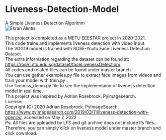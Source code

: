 # Liveness-Detection-Model
A Simple Liveness Detection Algorithm  
![Ekran Alıntısı](https://user-images.githubusercontent.com/87468948/167262698-495cdf28-5b30-4878-8161-5cf78c444d8f.PNG)

This project is completed as a METU EEESTAR project in 2020-2021.  
This code trains and implements liveness detection with video input.  
The VGG19 model is trained with ROSE-Youtu Face Liveness Detection Dataset.  
The extra information regarding the dataset can be found at:  
https://rose1.ntu.edu.sg/dataset/faceLivenessDetection/  
All codes and related files can be found under master branch.  
You can use gather examples.py file to extract face images from videos and train your model with train.py .  
Use liveness_demo.py file to see the implementaion of liveness detection model in real time.  
This project was inspired by Adrian Rosebrock, Pyimagesearch.  
License:  
Copyright (C) 2020 Adrian Rosebrock, PyImageSearch, https://www.pyimagesearch.com/2019/03/11/liveness-detection-with-opencv/, accessed on May 7, 2022  
Ps: All files are uploaded by LFS and git archive does not include lfs files. Therefore, you can simply click on liveness.model under master branch and click download.   
